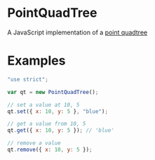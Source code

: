 # PointQuadTree

A JavaScript implementation of a [point quadtree](https://en.wikipedia.org/wiki/Quadtree#Point_quadtree)

# Examples

```javascript
"use strict";

var qt = new PointQuadTree();

// set a value at 10, 5
qt.set({ x: 10, y: 5 }, "blue");

// get a value from 10, 5
qt.get({ x: 10, y: 5 }); // 'blue'

// remove a value
qt.remove({ x: 10, y: 5 });
```

